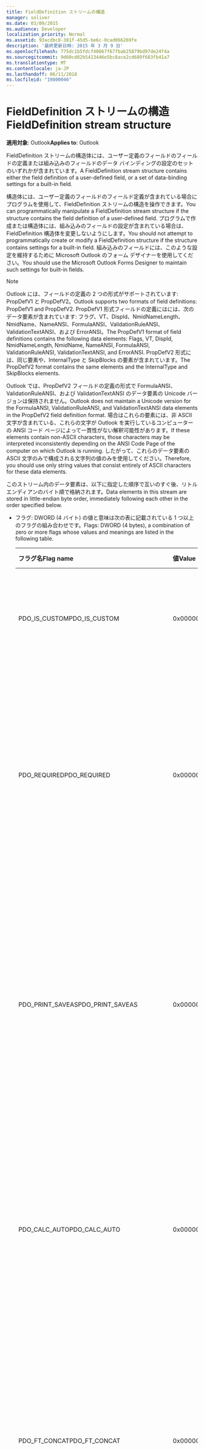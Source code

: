 ```yaml
---
title: FieldDefinition ストリームの構造
manager: soliver
ms.date: 03/09/2015
ms.audience: Developer
localization_priority: Normal
ms.assetid: 93acdbc8-381f-45d5-be6c-0cad066269fe
description: '最終更新日時: 2015 年 3 月 9 日'
ms.openlocfilehash: 775dc1b5fdcf40867f67fbab25879bd97de24f4a
ms.sourcegitcommit: 9d60cd82b5413446e5bc8ace2cd689f683fb41a7
ms.translationtype: MT
ms.contentlocale: ja-JP
ms.lasthandoff: 06/11/2018
ms.locfileid: "19800046"
---
```

# <a name="fielddefinition-stream-structure"></a><span data-ttu-id="0b9cf-103">FieldDefinition ストリームの構造</span><span class="sxs-lookup"><span data-stu-id="0b9cf-103">FieldDefinition stream structure</span></span>

<span data-ttu-id="0b9cf-104">**適用対象**: Outlook</span><span class="sxs-lookup"><span data-stu-id="0b9cf-104">**Applies to**: Outlook</span></span> 
  
<span data-ttu-id="0b9cf-105">FieldDefinition ストリームの構造体には、ユーザー定義のフィールドのフィールドの定義または組み込みのフィールドのデータ バインディングの設定のセットのいずれかが含まれています。</span><span class="sxs-lookup"><span data-stu-id="0b9cf-105">A FieldDefinition stream structure contains either the field definition of a user-defined field, or a set of data-binding settings for a built-in field.</span></span>
  
<span data-ttu-id="0b9cf-106">構造体には、ユーザー定義のフィールドのフィールド定義が含まれている場合にプログラムを使用して、FieldDefinition ストリームの構造を操作できます。</span><span class="sxs-lookup"><span data-stu-id="0b9cf-106">You can programmatically manipulate a FieldDefinition stream structure if the structure contains the field definition of a user-defined field.</span></span> <span data-ttu-id="0b9cf-107">プログラムで作成または構造体には、組み込みのフィールドの設定が含まれている場合は、FieldDefinition 構造体を変更しないようにします。</span><span class="sxs-lookup"><span data-stu-id="0b9cf-107">You should not attempt to programmatically create or modify a FieldDefinition structure if the structure contains settings for a built-in field.</span></span> <span data-ttu-id="0b9cf-108">組み込みのフィールドには、このような設定を維持するために Microsoft Outlook のフォーム デザイナーを使用してください。</span><span class="sxs-lookup"><span data-stu-id="0b9cf-108">You should use the Microsoft Outlook Forms Designer to maintain such settings for built-in fields.</span></span>
  
> [!NOTE]
> <span data-ttu-id="0b9cf-109">Outlook には、フィールドの定義の 2 つの形式がサポートされています: PropDefV1 と PropDefV2。</span><span class="sxs-lookup"><span data-stu-id="0b9cf-109">Outlook supports two formats of field definitions: PropDefV1 and PropDefV2.</span></span> <span data-ttu-id="0b9cf-110">PropDefV1 形式フィールドの定義にはには、次のデータ要素が含まれています: フラグ、VT、DispId、NmidNameLength、NmidName、NameANSI、FormulaANSI、ValidationRuleANSI、ValidationTextANSI、および ErrorANSI。</span><span class="sxs-lookup"><span data-stu-id="0b9cf-110">The PropDefV1 format of field definitions contains the following data elements: Flags, VT, DispId, NmidNameLength, NmidName, NameANSI, FormulaANSI, ValidationRuleANSI, ValidationTextANSI, and ErrorANSI.</span></span> <span data-ttu-id="0b9cf-111">PropDefV2 形式には、同じ要素や、InternalType と SkipBlocks の要素が含まれています。</span><span class="sxs-lookup"><span data-stu-id="0b9cf-111">The PropDefV2 format contains the same elements and the InternalType and SkipBlocks elements.</span></span> 
>
> <span data-ttu-id="0b9cf-112">Outlook では、PropDefV2 フィールドの定義の形式で FormulaANSI、ValidationRuleANSI、および ValidationTextANSI のデータ要素の Unicode バージョンは保持されません。</span><span class="sxs-lookup"><span data-stu-id="0b9cf-112">Outlook does not maintain a Unicode version for the FormulaANSI, ValidationRuleANSI, and ValidationTextANSI data elements in the PropDefV2 field definition format.</span></span> <span data-ttu-id="0b9cf-113">場合はこれらの要素には、非 ASCII 文字が含まれている、これらの文字が Outlook を実行しているコンピューターの ANSI コード ページによって一貫性がない解釈可能性があります。</span><span class="sxs-lookup"><span data-stu-id="0b9cf-113">If these elements contain non-ASCII characters, those characters may be interpreted inconsistently depending on the ANSI Code Page of the computer on which Outlook is running.</span></span> <span data-ttu-id="0b9cf-114">したがって、これらのデータ要素の ASCII 文字のみで構成される文字列の値のみを使用してください。</span><span class="sxs-lookup"><span data-stu-id="0b9cf-114">Therefore, you should use only string values that consist entirely of ASCII characters for these data elements.</span></span> 
  
<span data-ttu-id="0b9cf-115">このストリーム内のデータ要素は、以下に指定した順序で互いのすぐ後、リトル エンディアンのバイト順で格納されます。</span><span class="sxs-lookup"><span data-stu-id="0b9cf-115">Data elements in this stream are stored in little-endian byte order, immediately following each other in the order specified below.</span></span>
  
- <span data-ttu-id="0b9cf-116">フラグ: DWORD (4 バイト) の値と意味は次の表に記載されている 1 つ以上のフラグの組み合わせです。</span><span class="sxs-lookup"><span data-stu-id="0b9cf-116">Flags: DWORD (4 bytes), a combination of zero or more flags whose values and meanings are listed in the following table.</span></span>
    
    |<span data-ttu-id="0b9cf-117">**フラグ名**</span><span class="sxs-lookup"><span data-stu-id="0b9cf-117">**Flag name**</span></span>|<span data-ttu-id="0b9cf-118">**値**</span><span class="sxs-lookup"><span data-stu-id="0b9cf-118">**Value**</span></span>|<span data-ttu-id="0b9cf-119">**説明**</span><span class="sxs-lookup"><span data-stu-id="0b9cf-119">**Description**</span></span>|
    |:-----|:-----|:-----|
    |<span data-ttu-id="0b9cf-120">PDO_IS_CUSTOM</span><span class="sxs-lookup"><span data-stu-id="0b9cf-120">PDO_IS_CUSTOM</span></span>  <br/> |<span data-ttu-id="0b9cf-121">0x00000001</span><span class="sxs-lookup"><span data-stu-id="0b9cf-121">0x00000001</span></span>  <br/> |<span data-ttu-id="0b9cf-122">FieldDefinition 構造体には、ユーザー定義フィールドの定義が含まれています。</span><span class="sxs-lookup"><span data-stu-id="0b9cf-122">The FieldDefinition structure contains a definition of a user-defined field.</span></span>  <br/> |
    |<span data-ttu-id="0b9cf-123">PDO_REQUIRED</span><span class="sxs-lookup"><span data-stu-id="0b9cf-123">PDO_REQUIRED</span></span>  <br/> |<span data-ttu-id="0b9cf-124">0x00000002</span><span class="sxs-lookup"><span data-stu-id="0b9cf-124">0x00000002</span></span>  <br/> |<span data-ttu-id="0b9cf-125">このフィールドに連結されたフォーム コントロールの**プロパティ**] ダイアログ ボックスの [**検証**] タブでの**値がこのフィールドに必要な**チェック ボックスが選択されます。</span><span class="sxs-lookup"><span data-stu-id="0b9cf-125">For a form control bound to this field, the check box for **A value is required for this field** is selected in the **Validation** tab of the **Properties** dialog box.</span></span>  <br/> |
    |<span data-ttu-id="0b9cf-126">PDO_PRINT_SAVEAS</span><span class="sxs-lookup"><span data-stu-id="0b9cf-126">PDO_PRINT_SAVEAS</span></span>  <br/> |<span data-ttu-id="0b9cf-127">0x00000004</span><span class="sxs-lookup"><span data-stu-id="0b9cf-127">0x00000004</span></span>  <br/> |<span data-ttu-id="0b9cf-128">フォーム コントロールのチェック ボックスは、このフィールドにバインドされている**印刷用には、このフィールドを含めると名前を付けて保存****のプロパティ**] ダイアログ ボックスの [**検証**] タブで選択しました。</span><span class="sxs-lookup"><span data-stu-id="0b9cf-128">For a form control bound to this field, the check box for **Include this field for printing and Save As** is selected in the **Validation** tab of the **Properties** dialog box.</span></span>  <br/> |
    |<span data-ttu-id="0b9cf-129">PDO_CALC_AUTO</span><span class="sxs-lookup"><span data-stu-id="0b9cf-129">PDO_CALC_AUTO</span></span>  <br/> |<span data-ttu-id="0b9cf-130">0x00000008</span><span class="sxs-lookup"><span data-stu-id="0b9cf-130">0x00000008</span></span>  <br/> |<span data-ttu-id="0b9cf-131">このフィールドに連結されたフォーム コントロールの**プロパティ**] ダイアログ ボックスの [**値**] タブで**次の数式を自動的に計算**のチェック ボックスが選択されます。</span><span class="sxs-lookup"><span data-stu-id="0b9cf-131">For a form control bound to this field, the check box for **Calculate this formula automatically** is selected in the **Value** tab of the **Properties** dialog box.</span></span>  <br/> |
    |<span data-ttu-id="0b9cf-132">PDO_FT_CONCAT</span><span class="sxs-lookup"><span data-stu-id="0b9cf-132">PDO_FT_CONCAT</span></span>  <br/> |<span data-ttu-id="0b9cf-133">0x00000010</span><span class="sxs-lookup"><span data-stu-id="0b9cf-133">0x00000010</span></span>  <br/> |<span data-ttu-id="0b9cf-134">これは、フィールドの種類**の組み合わせ**との**組み合わせの式のフィールド**] ダイアログ ボックスで選択した**フィールドの組み合わせすべてを相互に**オプションがあります。</span><span class="sxs-lookup"><span data-stu-id="0b9cf-134">This is a field of type **Combination** and it has the **Joining fields and any text fragments with each other** option selected in its **Combination Formula Field** dialog box.</span></span>  <br/> |
    |<span data-ttu-id="0b9cf-135">PDO_FT_SWITCH</span><span class="sxs-lookup"><span data-stu-id="0b9cf-135">PDO_FT_SWITCH</span></span>  <br/> |<span data-ttu-id="0b9cf-136">0x00000020</span><span class="sxs-lookup"><span data-stu-id="0b9cf-136">0x00000020</span></span>  <br/> |<span data-ttu-id="0b9cf-137">このフィールドは、型**の組み合わせ**のと**組み合わせ数式フィールド**] ダイアログ ボックスで**最初の空ではないフィールドだけ、うちの表示**オプションを選択します。</span><span class="sxs-lookup"><span data-stu-id="0b9cf-137">This field is of type **Combination** and has the **Showing only the first non-empty field, ignoring subsequent ones** option selected in the **Combination Formula Field** dialog box.</span></span>  <br/> |
    |<span data-ttu-id="0b9cf-138">PDO_PRINT_SAVEAS_DEF</span><span class="sxs-lookup"><span data-stu-id="0b9cf-138">PDO_PRINT_SAVEAS_DEF</span></span>  <br/> |<span data-ttu-id="0b9cf-139">0x00000040</span><span class="sxs-lookup"><span data-stu-id="0b9cf-139">0x00000040</span></span>  <br/> |<span data-ttu-id="0b9cf-140">Outlook でこのフラグが設定されていないが、すべてのユーザー定義フィールドの定義に含まれます。</span><span class="sxs-lookup"><span data-stu-id="0b9cf-140">This flag is not used by Outlook, but it is included for all user-defined field definitions.</span></span>  <br/> |
   
- <span data-ttu-id="0b9cf-141">VT: ワード (2 バイト)、 [VARENUM](http://msdn.microsoft.com/en-us/library/system.runtime.interopservices.varenum.aspx)の列挙体の定数は、フィールドのデータ型です。</span><span class="sxs-lookup"><span data-stu-id="0b9cf-141">VT: WORD (2 bytes), the data type of the field, which is a constant from the [VARENUM](http://msdn.microsoft.com/en-us/library/system.runtime.interopservices.varenum.aspx) enumeration.</span></span> 
    
- <span data-ttu-id="0b9cf-142">DispId: DWORD (4 バイト) で、フィールドのディスパッチ識別子。</span><span class="sxs-lookup"><span data-stu-id="0b9cf-142">DispId: DWORD (4 bytes), the dispatch identifier of the field.</span></span> <span data-ttu-id="0b9cf-143">ユーザー定義フィールドの値が 0 を使用します。</span><span class="sxs-lookup"><span data-stu-id="0b9cf-143">For a user-defined field, the value is 0.</span></span>
    
- <span data-ttu-id="0b9cf-144">NmidNameLength: ワード (2 バイト)、NmidName 配列内の要素の数。</span><span class="sxs-lookup"><span data-stu-id="0b9cf-144">NmidNameLength: WORD (2 bytes), the number of elements in the NmidName array.</span></span>
    
- <span data-ttu-id="0b9cf-145">NmidName: wchar 型の配列。</span><span class="sxs-lookup"><span data-stu-id="0b9cf-145">NmidName: An array of WCHAR.</span></span> <span data-ttu-id="0b9cf-146">ユーザー定義フィールドの定義では、これは、Unicode (utf-16) の形式のフィールド名です。</span><span class="sxs-lookup"><span data-stu-id="0b9cf-146">For a user-defined field definition, this is the Unicode (UTF-16) representation of the field name.</span></span> <span data-ttu-id="0b9cf-147">この配列の数は NmidNameLength になります。</span><span class="sxs-lookup"><span data-stu-id="0b9cf-147">The count of this array is equal to NmidNameLength.</span></span>
    
- <span data-ttu-id="0b9cf-148">NameANSI: [PackedAnsiString](packedansistring-stream-structure.md)ストリームの構造体。</span><span class="sxs-lookup"><span data-stu-id="0b9cf-148">NameANSI: A [PackedAnsiString](packedansistring-stream-structure.md) stream structure.</span></span> <span data-ttu-id="0b9cf-149">これは、ANSI の形式のフィールド名です。</span><span class="sxs-lookup"><span data-stu-id="0b9cf-149">This is the ANSI representation of the field name.</span></span> 
    
- <span data-ttu-id="0b9cf-150">FormulaANSI: PackedAnsiString ストリームの構造体。</span><span class="sxs-lookup"><span data-stu-id="0b9cf-150">FormulaANSI: A PackedAnsiString stream structure.</span></span> <span data-ttu-id="0b9cf-151">これは、フィールドの計算式の ANSI 表現です。</span><span class="sxs-lookup"><span data-stu-id="0b9cf-151">This is an ANSI representation of the calculation formula for the field.</span></span> <span data-ttu-id="0b9cf-152">このフィールドに連結されたフォーム コントロールの [**プロパティ**] ダイアログ ボックスの [**値**] タブの [**初期値**] セクションに表示されます。</span><span class="sxs-lookup"><span data-stu-id="0b9cf-152">It is shown in the **Initial Value** section of the **Value** tab of the **Properties** dialog box of a form control bound to this field.</span></span> 
    
- <span data-ttu-id="0b9cf-153">ValidationRuleANSI: PackedAnsiString ストリームの構造体。</span><span class="sxs-lookup"><span data-stu-id="0b9cf-153">ValidationRuleANSI: A PackedAnsiString stream structure.</span></span> <span data-ttu-id="0b9cf-154">これは、フィールドの入力規則の数式の ANSI 表現です。</span><span class="sxs-lookup"><span data-stu-id="0b9cf-154">This is an ANSI representation of the field's validation formula.</span></span> <span data-ttu-id="0b9cf-155">このフィールドに連結されたフォーム コントロールの [**プロパティ**] ダイアログ ボックスの [**検証**] タブで**入力規則の数式**をテキスト ボックスに表示されます。</span><span class="sxs-lookup"><span data-stu-id="0b9cf-155">It is shown in the text box for **Validation Formula** on the **Validation** tab of the **Properties** dialog box of a form control bound to this field.</span></span> 
    
- <span data-ttu-id="0b9cf-156">ValidationTextANSI: PackedAnsiString ストリームの構造体。</span><span class="sxs-lookup"><span data-stu-id="0b9cf-156">ValidationTextANSI: A PackedAnsiString stream structure.</span></span> <span data-ttu-id="0b9cf-157">これは、フィールドの入力規則のエラー テキストの ANSI 表現です。</span><span class="sxs-lookup"><span data-stu-id="0b9cf-157">This is an ANSI representation of the field's validation failure text.</span></span> <span data-ttu-id="0b9cf-158">このフィールドに連結されたフォーム コントロールの [**プロパティ**] ダイアログ ボックスの [**検証**] タブで **、検証が失敗した場合は、このメッセージを表示する**ためのテキスト ボックスに表示されます。</span><span class="sxs-lookup"><span data-stu-id="0b9cf-158">It is shown in the text box for **Display this message if the validation fails** on the **Validation** tab of the **Properties** dialog box of a form control bound to this field.</span></span> 
    
- <span data-ttu-id="0b9cf-159">ErrorANSI: PackedAnsiString ストリームの構造体。</span><span class="sxs-lookup"><span data-stu-id="0b9cf-159">ErrorANSI: A PackedAnsiString stream structure.</span></span> <span data-ttu-id="0b9cf-160">Outlook では、この要素は使用しません。空の文字列には、この要素を設定する必要があります。</span><span class="sxs-lookup"><span data-stu-id="0b9cf-160">Outlook does not use this element; you should set this element to an empty string.</span></span>
    
- <span data-ttu-id="0b9cf-161">InternalType: DWORD (4 バイト) で、フィールドの内部の型。</span><span class="sxs-lookup"><span data-stu-id="0b9cf-161">InternalType: DWORD (4 bytes), the internal type of the field.</span></span> <span data-ttu-id="0b9cf-162">このデータ要素は、フィールド定義の形式が PropDefV2 である場合にのみ存在します。</span><span class="sxs-lookup"><span data-stu-id="0b9cf-162">This data element is present only if the field definition format is PropDefV2.</span></span> <span data-ttu-id="0b9cf-163">内部型では、対応するユーザー定義フィールドの [**新しいフィールド**] ダイアログ ボックス内の型を次の値のいずれかです。</span><span class="sxs-lookup"><span data-stu-id="0b9cf-163">The internal type is one of the following values, each of which corresponds to a type in the **New Field** dialog box for user-defined fields.</span></span> 
    
    |<span data-ttu-id="0b9cf-164">**内部型の名前**</span><span class="sxs-lookup"><span data-stu-id="0b9cf-164">**Internal type name**</span></span>|<span data-ttu-id="0b9cf-165">**値**</span><span class="sxs-lookup"><span data-stu-id="0b9cf-165">**Value**</span></span>|<span data-ttu-id="0b9cf-166">****新しいフィールド**] ダイアログ ボックス内の対応する型**</span><span class="sxs-lookup"><span data-stu-id="0b9cf-166">**Corresponding type in **New Field** dialog box**</span></span>|
    |:-----|:-----|:-----|
    |<span data-ttu-id="0b9cf-167">iTypeString</span><span class="sxs-lookup"><span data-stu-id="0b9cf-167">iTypeString</span></span>  <br/> |<span data-ttu-id="0b9cf-168">0</span><span class="sxs-lookup"><span data-stu-id="0b9cf-168">0</span></span>  <br/> |<span data-ttu-id="0b9cf-169">**Text**</span><span class="sxs-lookup"><span data-stu-id="0b9cf-169">**Text**</span></span> <br/> |
    |<span data-ttu-id="0b9cf-170">iTypeNumber</span><span class="sxs-lookup"><span data-stu-id="0b9cf-170">iTypeNumber</span></span>  <br/> |<span data-ttu-id="0b9cf-171">1</span><span class="sxs-lookup"><span data-stu-id="0b9cf-171">1</span></span>  <br/> |<span data-ttu-id="0b9cf-172">**番号**</span><span class="sxs-lookup"><span data-stu-id="0b9cf-172">**Number**</span></span> <br/> |
    |<span data-ttu-id="0b9cf-173">iTypePercent</span><span class="sxs-lookup"><span data-stu-id="0b9cf-173">iTypePercent</span></span>  <br/> |<span data-ttu-id="0b9cf-174">2</span><span class="sxs-lookup"><span data-stu-id="0b9cf-174">2</span></span>  <br/> |<span data-ttu-id="0b9cf-175">**Percent**</span><span class="sxs-lookup"><span data-stu-id="0b9cf-175">**Percent**</span></span> <br/> |
    |<span data-ttu-id="0b9cf-176">通貨型 (Currency)</span><span class="sxs-lookup"><span data-stu-id="0b9cf-176">Currency</span></span>  <br/> |<span data-ttu-id="0b9cf-177">3</span><span class="sxs-lookup"><span data-stu-id="0b9cf-177">3</span></span>  <br/> |<span data-ttu-id="0b9cf-178">**通貨型**</span><span class="sxs-lookup"><span data-stu-id="0b9cf-178">**Currency**</span></span> <br/> |
    |<span data-ttu-id="0b9cf-179">iTypeBool</span><span class="sxs-lookup"><span data-stu-id="0b9cf-179">iTypeBool</span></span>  <br/> |<span data-ttu-id="0b9cf-180">4</span><span class="sxs-lookup"><span data-stu-id="0b9cf-180">4</span></span>  <br/> |<span data-ttu-id="0b9cf-181">**はい/いいえ**</span><span class="sxs-lookup"><span data-stu-id="0b9cf-181">**Yes/No**</span></span> <br/> |
    |<span data-ttu-id="0b9cf-182">iTypeDateTime</span><span class="sxs-lookup"><span data-stu-id="0b9cf-182">iTypeDateTime</span></span>  <br/> |<span data-ttu-id="0b9cf-183">5</span><span class="sxs-lookup"><span data-stu-id="0b9cf-183">5</span></span>  <br/> |<span data-ttu-id="0b9cf-184">**日付/時刻**</span><span class="sxs-lookup"><span data-stu-id="0b9cf-184">**Date/Time**</span></span> <br/> |
    |<span data-ttu-id="0b9cf-185">iTypeDuration</span><span class="sxs-lookup"><span data-stu-id="0b9cf-185">iTypeDuration</span></span>  <br/> |<span data-ttu-id="0b9cf-186">6</span><span class="sxs-lookup"><span data-stu-id="0b9cf-186">6</span></span>  <br/> |<span data-ttu-id="0b9cf-187">**Duration**</span><span class="sxs-lookup"><span data-stu-id="0b9cf-187">**Duration**</span></span> <br/> |
    |<span data-ttu-id="0b9cf-188">iTypeCombination</span><span class="sxs-lookup"><span data-stu-id="0b9cf-188">iTypeCombination</span></span>  <br/> |<span data-ttu-id="0b9cf-189">7</span><span class="sxs-lookup"><span data-stu-id="0b9cf-189">7</span></span>  <br/> |<span data-ttu-id="0b9cf-190">**組み合わせ**、**組み合わせ数式フィールド**] ダイアログ ボックスで選択されている**最初の空ではないフィールドだけ、うちの表示**オプションを使用しています。</span><span class="sxs-lookup"><span data-stu-id="0b9cf-190">**Combination**, with the **Showing only the first non-empty field, ignoring subsequent ones** option selected in the **Combination Formula Field** dialog box.</span></span>  <br/> |
    |<span data-ttu-id="0b9cf-191">iTypeFormula</span><span class="sxs-lookup"><span data-stu-id="0b9cf-191">iTypeFormula</span></span>  <br/> |<span data-ttu-id="0b9cf-192">8</span><span class="sxs-lookup"><span data-stu-id="0b9cf-192">8</span></span>  <br/> |<span data-ttu-id="0b9cf-193">**Formula**</span><span class="sxs-lookup"><span data-stu-id="0b9cf-193">**Formula**</span></span> <br/> |
    |<span data-ttu-id="0b9cf-194">iTypeResult</span><span class="sxs-lookup"><span data-stu-id="0b9cf-194">iTypeResult</span></span>  <br/> |<span data-ttu-id="0b9cf-195">9</span><span class="sxs-lookup"><span data-stu-id="0b9cf-195">9</span></span>  <br/> |<span data-ttu-id="0b9cf-196">このタイプはユーザー定義フィールドは使用されません。</span><span class="sxs-lookup"><span data-stu-id="0b9cf-196">This type is not used for user-defined fields.</span></span>  <br/> |
    |<span data-ttu-id="0b9cf-197">iTypeVariant</span><span class="sxs-lookup"><span data-stu-id="0b9cf-197">iTypeVariant</span></span>  <br/> |<span data-ttu-id="0b9cf-198">10</span><span class="sxs-lookup"><span data-stu-id="0b9cf-198">10</span></span>  <br/> |<span data-ttu-id="0b9cf-199">このタイプはユーザー定義フィールドは使用されません。</span><span class="sxs-lookup"><span data-stu-id="0b9cf-199">This type is not used for user-defined fields.</span></span>  <br/> |
    |<span data-ttu-id="0b9cf-200">iTypeFloatResult</span><span class="sxs-lookup"><span data-stu-id="0b9cf-200">iTypeFloatResult</span></span>  <br/> |<span data-ttu-id="0b9cf-201">11</span><span class="sxs-lookup"><span data-stu-id="0b9cf-201">11</span></span>  <br/> |<span data-ttu-id="0b9cf-202">このタイプはユーザー定義フィールドは使用されません。</span><span class="sxs-lookup"><span data-stu-id="0b9cf-202">This type is not used for user-defined fields.</span></span>  <br/> |
    |<span data-ttu-id="0b9cf-203">iTypeConcat</span><span class="sxs-lookup"><span data-stu-id="0b9cf-203">iTypeConcat</span></span>  <br/> |<span data-ttu-id="0b9cf-204">12</span><span class="sxs-lookup"><span data-stu-id="0b9cf-204">12</span></span>  <br/> |<span data-ttu-id="0b9cf-205">**組み合わせ**、**参加中のフィールドすべてを相互に****組み合わせ数式フィールド**] ダイアログ ボックスで選択したオプションを使用しています。</span><span class="sxs-lookup"><span data-stu-id="0b9cf-205">**Combination**, with the **Joining fields and any text fragments with each other** option selected in the **Combination Formula Field** dialog box.</span></span>  <br/> |
    |<span data-ttu-id="0b9cf-206">iTypeKeywords</span><span class="sxs-lookup"><span data-stu-id="0b9cf-206">iTypeKeywords</span></span>  <br/> |<span data-ttu-id="0b9cf-207">13</span><span class="sxs-lookup"><span data-stu-id="0b9cf-207">13</span></span>  <br/> |<span data-ttu-id="0b9cf-208">**キーワード**</span><span class="sxs-lookup"><span data-stu-id="0b9cf-208">**Keyword**</span></span> <br/> |
    |<span data-ttu-id="0b9cf-209">iTypeInteger</span><span class="sxs-lookup"><span data-stu-id="0b9cf-209">iTypeInteger</span></span>  <br/> |<span data-ttu-id="0b9cf-210">14</span><span class="sxs-lookup"><span data-stu-id="0b9cf-210">14</span></span>  <br/> |<span data-ttu-id="0b9cf-211">**Integer**</span><span class="sxs-lookup"><span data-stu-id="0b9cf-211">**Integer**</span></span> <br/> |
   
- <span data-ttu-id="0b9cf-212">SkipBlocks: [SkipBlock](skipblock-stream-structure.md)ストリームの構造を 1 つまたは複数のデータ系列です。</span><span class="sxs-lookup"><span data-stu-id="0b9cf-212">SkipBlocks: A series of one or more [SkipBlock](skipblock-stream-structure.md) stream structures.</span></span> <span data-ttu-id="0b9cf-213">このデータ要素は、フィールド定義の形式が PropDefV2 である場合にのみ存在します。</span><span class="sxs-lookup"><span data-stu-id="0b9cf-213">This data element is present only if the field definition format is PropDefV2.</span></span> <span data-ttu-id="0b9cf-214">フィールド定義の形式が PropDefV2 の場合は、系列を少なくとも 1 つの SkipBlock 構造を 0 に等しいサイズのデータ要素を持つ SkipBlock 構造体を含める必要があり、シリーズが開始し、この構造で SkipBlock を終了する必要があります。</span><span class="sxs-lookup"><span data-stu-id="0b9cf-214">If the field definition format is PropDefV2, the series should contain at least one SkipBlock structure, the SkipBlock structure that has the Size data element equal to 0, and the series should begin and terminate with this SkipBlock structure.</span></span> 
    
   <span data-ttu-id="0b9cf-215">SkipBlock 構造体の目的は、SkipBlocks シリーズでの相対的な位置に依存します。</span><span class="sxs-lookup"><span data-stu-id="0b9cf-215">The purpose of a SkipBlock structure depends on its relative position in the SkipBlocks series.</span></span> <span data-ttu-id="0b9cf-216">フィールド定義は、PropDefV2 の形式で、最初の構造は、(サイズのデータ要素が 0 より大きい) の終端構造ではない場合、Outlook では、最初の SkipBlock 構造体は、Unicode (utf-16) でフィールド名を指定と見なされます。</span><span class="sxs-lookup"><span data-stu-id="0b9cf-216">If the field definition is in PropDefV2 format, and the first structure is not the terminating structure (the Size data element is greater than 0), Outlook assumes the first SkipBlock structure specifies the field name in Unicode (UTF-16).</span></span> 
    
   > [!IMPORTANT]
   > <span data-ttu-id="0b9cf-217">最初の SkipBlock では、終端の構造は、フィールド名を確認するのには NameANSI のデータ要素が使用されます。</span><span class="sxs-lookup"><span data-stu-id="0b9cf-217">If the first SkipBlock is the terminating structure, the NameANSI data element is used to determine the field name.</span></span> <span data-ttu-id="0b9cf-218">その文字列には、すべての非 ASCII 文字が含まれている場合、これらの文字が Outlook を実行しているコンピューターの ANSI コード ページによって一貫性がない解釈可能性があります。</span><span class="sxs-lookup"><span data-stu-id="0b9cf-218">If that string contains any non-ASCII characters, those characters may be interpreted inconsistently depending on the ANSI code page of the computer on which Outlook is running.</span></span> <span data-ttu-id="0b9cf-219">このような不整合を防ぐために、フィールド定義を作成することで常に最初の SkipBlock を指定することを確認するには、少なくともとフィールド名が含まれています ASCII 以外の文字には。</span><span class="sxs-lookup"><span data-stu-id="0b9cf-219">To prevent such inconsistencies, be sure you always specify the first SkipBlock in field definitions that you create, at least when the field name includes non-ASCII characters.</span></span> 
  
   <span data-ttu-id="0b9cf-220">終端の SkipBlock 構造体の前に SkipBlocks シリーズの他の SkipBlock ストリームの構造体としてこのデータを格納できる場合は、フィールド定義の形式の将来のバージョンは、FieldDefinition ストリーム内のデータの追加情報を紹介、サイズのデータ要素が 0 です。</span><span class="sxs-lookup"><span data-stu-id="0b9cf-220">If a future version of a field definition format introduces additional pieces of data in the FieldDefinition stream, this data can be stored as additional SkipBlock stream structures in the SkipBlocks series before the terminating SkipBlock structure that has the Size data element equal to 0.</span></span> <span data-ttu-id="0b9cf-221">Outlook の以前のバージョンでは、終端の SkipBlock 構造体にこれらの余分な SkipBlock 構造を無視でき、正しくサポートしているすべてのブロックを処理することができます。</span><span class="sxs-lookup"><span data-stu-id="0b9cf-221">Earlier versions of Outlook can safely ignore these extra SkipBlock structures up to the terminating SkipBlock structure and still correctly process all the blocks that they support.</span></span>
    
## <a name="see-also"></a><span data-ttu-id="0b9cf-222">関連項目</span><span class="sxs-lookup"><span data-stu-id="0b9cf-222">See also</span></span>

- [<span data-ttu-id="0b9cf-223">Outlook のアイテムとフィールド</span><span class="sxs-lookup"><span data-stu-id="0b9cf-223">Outlook Items and Fields</span></span>](outlook-items-and-fields.md)
- [<span data-ttu-id="0b9cf-224">ストリームの構造</span><span class="sxs-lookup"><span data-stu-id="0b9cf-224">Stream Structures</span></span>](stream-structures.md)
- [<span data-ttu-id="0b9cf-225">PropertyDefinition ストリームの構造</span><span class="sxs-lookup"><span data-stu-id="0b9cf-225">PropertyDefinition Stream Structure</span></span>](propertydefinition-stream-structure.md)

